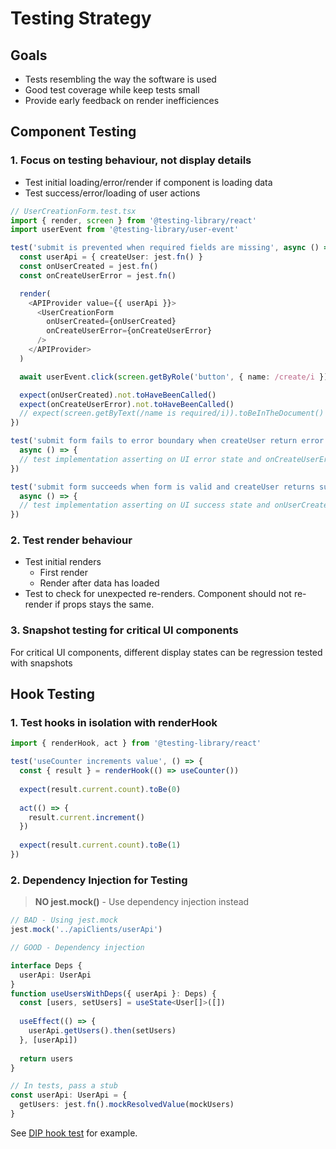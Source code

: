 # Testing Strategy

## Goals

* Tests resembling the way the software is used
* Good test coverage while keep tests small
* Provide early feedback on render inefficiences

## Component Testing

### 1. Focus on testing behaviour, not display details

* Test initial loading/error/render if component is loading data
* Test success/error/loading of user actions

```typescript
// UserCreationForm.test.tsx
import { render, screen } from '@testing-library/react'
import userEvent from '@testing-library/user-event'

test('submit is prevented when required fields are missing', async () => {
  const userApi = { createUser: jest.fn() }
  const onUserCreated = jest.fn()
  const onCreateUserError = jest.fn()

  render(
    <APIProvider value={{ userApi }}>
      <UserCreationForm
        onUserCreated={onUserCreated}
        onCreateUserError={onCreateUserError}
      />
    </APIProvider>
  )

  await userEvent.click(screen.getByRole('button', { name: /create/i }))

  expect(onUserCreated).not.toHaveBeenCalled()
  expect(onCreateUserError).not.toHaveBeenCalled()
  // expect(screen.getByText(/name is required/i)).toBeInTheDocument()
})

test('submit form fails to error boundary when createUser return error',
  async () => {
  // test implementation asserting on UI error state and onCreateUserError called
})

test('submit form succeeds when form is valid and createUser returns success',
  async () => {
  // test implementation asserting on UI success state and onUserCreated called
})
```

### 2. Test render behaviour

* Test initial renders
  * First render
  * Render after data has loaded
* Test to check for unexpected re-renders. Component should not re-render if
  props stays the same.

### 3. Snapshot testing for critical UI components

For critical UI components, different display states can be regression tested
with snapshots

## Hook Testing

### 1. Test hooks in isolation with renderHook

```typescript
import { renderHook, act } from '@testing-library/react'

test('useCounter increments value', () => {
  const { result } = renderHook(() => useCounter())
  
  expect(result.current.count).toBe(0)
  
  act(() => {
    result.current.increment()
  })
  
  expect(result.current.count).toBe(1)
})
```

### 2. Dependency Injection for Testing

> **NO jest.mock()** - Use dependency injection instead

```typescript
// BAD - Using jest.mock
jest.mock('../apiClients/userApi')

// GOOD - Dependency injection

interface Deps {
  userApi: UserApi
}
function useUsersWithDeps({ userApi }: Deps) {
  const [users, setUsers] = useState<User[]>([])
  
  useEffect(() => {
    userApi.getUsers().then(setUsers)
  }, [userApi])
  
  return users
}

// In tests, pass a stub
const userApi: UserApi = {
  getUsers: jest.fn().mockResolvedValue(mockUsers)
}
```

See [DIP hook test](../clean-code/dependency-inversion-principle.md#testing-with-dependency-injection)
for example.

